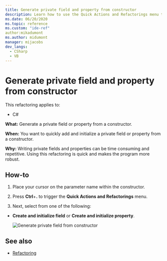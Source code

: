 ```yaml
--- 
title: Generate private field and property from constructor
description: Learn how to use the Quick Actions and Refactorings menu to generate a private field or property from a constructor.
ms.date: 06/20/2020 
ms.topic: reference 
ms.custom: "ide-ref"
author:mikadumont
ms.author: midumont
manager: mijacobs 
dev_langs: 
  - CSharp 
  - VB
--- 
```

# Generate private field and property from constructor

This refactoring applies to: 

- C# 

**What:** Generate a private field or property from a constructor. 

**When:** You want to quickly add and initialize a private field or property from a constructor.

**Why:** Writing private fields and properties can be time consuming and repetitive. Using this refactoring is quick and makes the program more robust.

## How-to 

1. Place your cursor on the parameter name within the constructor.

2. Press **Ctrl**+**.** to trigger the **Quick Actions and Refactorings** menu.
   
3. Next, select from one of the following:

- **Create and initialize field** or **Create and initialize property**.

   ![Generate private field from constructor](media/generate-private-field-from-constructor.png)

## See also 

- [Refactoring](../refactoring-in-visual-studio.md)
